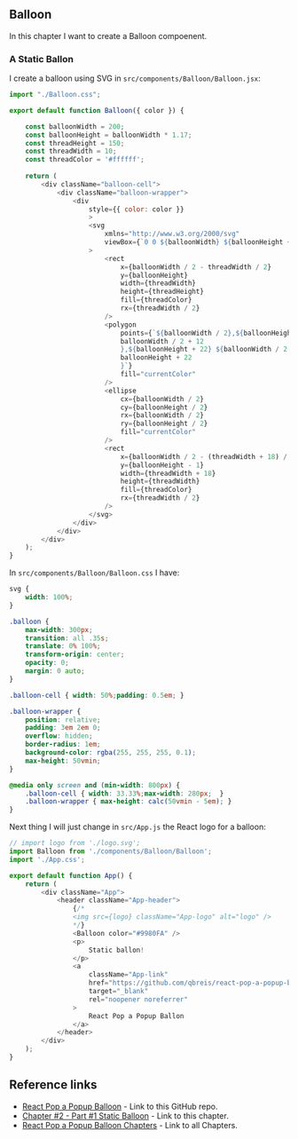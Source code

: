 ## Balloon

In this chapter I want to create a Balloon compoenent.

### A Static Ballon

I create a balloon using SVG in `src/components/Balloon/Balloon.jsx`:

```js
import "./Balloon.css";

export default function Balloon({ color }) {

    const balloonWidth = 200;
    const balloonHeight = balloonWidth * 1.17;
    const threadHeight = 150;
    const threadWidth = 10;
    const threadColor = '#ffffff';
    
    return (
        <div className="balloon-cell">
            <div className="balloon-wrapper">
                <div 
                    style={{ color: color }} 
                    >
                    <svg
                        xmlns="http://www.w3.org/2000/svg"
                        viewBox={`0 0 ${balloonWidth} ${balloonHeight + threadHeight}`}
                    >
                        <rect
                            x={balloonWidth / 2 - threadWidth / 2}
                            y={balloonHeight}
                            width={threadWidth}
                            height={threadHeight}
                            fill={threadColor}
                            rx={threadWidth / 2}
                        />
                        <polygon
                            points={`${balloonWidth / 2},${balloonHeight - 3} ${
                            balloonWidth / 2 + 12
                            },${balloonHeight + 22} ${balloonWidth / 2 - 12},${
                            balloonHeight + 22
                            }`}
                            fill="currentColor"
                        />
                        <ellipse
                            cx={balloonWidth / 2}
                            cy={balloonHeight / 2}
                            rx={balloonWidth / 2}
                            ry={balloonHeight / 2}
                            fill="currentColor"
                        />
                        <rect
                            x={balloonWidth / 2 - (threadWidth + 18) / 2}
                            y={balloonHeight - 1}
                            width={threadWidth + 18}
                            height={threadWidth}
                            fill={threadColor}
                            rx={threadWidth / 2}
                        />
                    </svg>
                </div>
            </div>
        </div>
    );
}
```

In `src/components/Balloon/Balloon.css` I have:

```css
svg {
    width: 100%;
}

.balloon {
    max-width: 300px;
    transition: all .35s;
    translate: 0% 100%;
    transform-origin: center;
    opacity: 0;
    margin: 0 auto;
}

.balloon-cell { width: 50%;padding: 0.5em; }

.balloon-wrapper {
    position: relative;
    padding: 3em 2em 0;
    overflow: hidden;
    border-radius: 1em;
    background-color: rgba(255, 255, 255, 0.1);
    max-height: 50vmin;
}

@media only screen and (min-width: 800px) {
    .balloon-cell { width: 33.33%;max-width: 280px;  }
    .balloon-wrapper { max-height: calc(50vmin - 5em); }
}
```

Next thing I will just change in `src/App.js` the React logo for a balloon:

```js
// import logo from './logo.svg';
import Balloon from './components/Balloon/Balloon';
import './App.css';

export default function App() {
    return (
        <div className="App">
            <header className="App-header">
                {/*
                <img src={logo} className="App-logo" alt="logo" />
                */}
                <Balloon color="#9980FA" />
                <p>
                    Static ballon!
                </p>
                <a
                    className="App-link"
                    href="https://github.com/qbreis/react-pop-a-popup-balloon/"
                    target="_blank"
                    rel="noopener noreferrer"
                >
                    React Pop a Popup Ballon
                </a>
            </header>
        </div>
    );
}
```

## Reference links

- [React Pop a Popup Balloon](https://github.com/qbreis/react-pop-a-popup-balloon/) - Link to this GitHub repo.
- [Chapter #2 - Part #1 Static Balloon](https://github.com/qbreis/react-pop-a-popup-balloon/blob/main/documentation/walkthrough/chapter-01-setup.md) - Link to this chapter.
- [React Pop a Popup Balloon Chapters](https://github.com/qbreis/react-pop-a-popup-balloon/tree/main/documentation/walkthrough) - Link to all Chapters.


